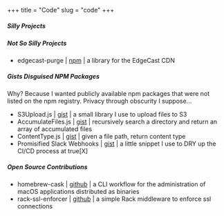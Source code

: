 +++
title = "Code"
slug = "code"
+++

##### Silly Projects

##### Not So Silly Projects
- edgecast-purge | [npm](https://www.npmjs.com/package/edgecast-purge) | a library for the EdgeCast CDN

##### Gists Disguised NPM Packages
Why? Because I wanted publicly available npm packages that were not listed on the npm registry. Privacy through obscurity I suppose...

- S3Upload.js | [gist](https://gist.github.com/gnitnuj/eb216ab0f687c7d9f3691f2efa7715bb) | a small library I use to upload files to S3
- AccumulateFiles.js | [gist](https://gist.github.com/gnitnuj/833bcd35413f0f90d692c7d8d5bc22c8) | recursively search a directory and return an array of accumulated files
- ContentType.js | [gist](https://gist.github.com/gnitnuj/9318fbe9eae86a6e1f7e01b7eaa28cc6) | given a file path, return content type
- Promisified Slack Webhooks | [gist](https://gist.github.com/gnitnuj/1b12b00c7993f37dc6e392623990b9e0) | a little snippet I use to DRY up the CI/CD process at true[X]

##### Open Source Contributions
- homebrew-cask | [github](https://github.com/Homebrew/homebrew-cask) | a CLI workflow for the administration of macOS applications distributed as binaries
- rack-ssl-enforcer | [github](https://github.com/tobmatth/rack-ssl-enforcer) | a simple Rack middleware to enforce ssl connections